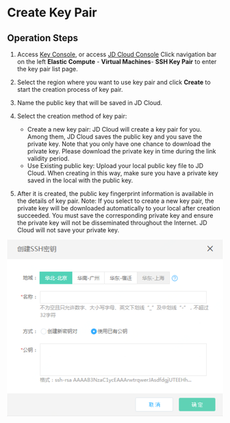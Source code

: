 # Create Key Pair

## Operation Steps
1. Access [Key Console][1], or access [JD Cloud Console][2] Click  navigation bar on the left **Elastic Compute** - **Virtual Machines**- **SSH Key Pair** to enter the key pair list page.
2. Select the region where you want to use key pair and click **Create** to start the creation process of key pair.
3. Name the public key that will be saved in JD Cloud.
4. Select the creation method of key pair: <br>
   * Create a new key pair: JD Cloud will create a key pair for you. Among them, JD Cloud saves the public key and you save the private key. Note that you only have one chance to download the private key. Please download the private key in time during the link validity period.
   * Use Existing public key: Upload your local public key file to JD Cloud. When creating in this way, make sure you have a private key saved in the local with the public key.
   
5. After it is created, the public key fingerprint information is available in the details of key pair.
Note: If you select to create a new key pair, the private key will be downloaded automatically to your local after creation succeeded. You must save the corresponding private key and ensure the private key will not be disseminated throughout the Internet. JD Cloud will not save your private key.

![](../../../../../image/vm/Operation-Guide-keypair-create1.png)


  [1]: https://cns-console.jdcloud.com/host/ssh/list
  [2]: https://console.jdcloud.com/